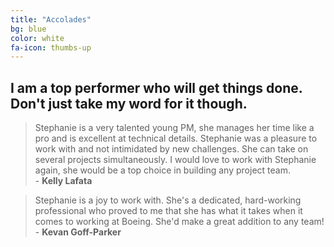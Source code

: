 ```yaml
---
title: "Accolades"
bg: blue
color: white
fa-icon: thumbs-up
---
```


## I am a top performer who will get things done.  Don't just take my word for it though.

> Stephanie is a very talented young PM, she manages her time like a pro and is excellent at technical details. Stephanie was a pleasure to work with and not intimidated by new challenges. She can take on several projects simultaneously. I would love to work with Stephanie again, she would be a top choice in building any project team.  
> \- **Kelly Lafata**

> Stephanie is a joy to work with. She's a dedicated, hard-working professional who proved to me that she has what it takes when it comes to working at Boeing. She'd make a great addition to any team!  
> \- **Kevan Goff-Parker**
